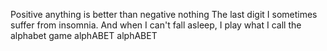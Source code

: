 Positive anything is better than negative nothing
The last digit
I sometimes suffer from insomnia. And when I can't fall asleep, I play what I call the alphabet game
alphABET
alphABET
